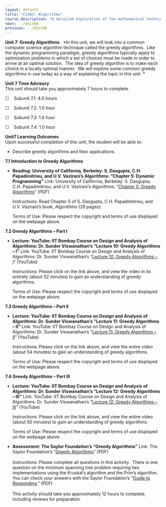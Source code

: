 ```yaml
---
layout: default
title: "CS303: Algorithms"
course_description: "A detailed exploration of the mathematical techniques used for the design and analysis of computer algorithms. Topics include the study of computer algorithms for numeric and non-numeric problems, analysis of time and space requirements of algorithms, correctness of algorithms, and NP-completeness."
next: ../Unit08
previous: ../Unit06
---
```

**Unit 7: Greedy Algorithms** <span id="7"></span> 
*In this unit, we will look into a common computer science algorithm
technique called the greedy algorithms.  Like the dynamic programming
paradigm, greedy algorithms typically apply to optimization problems in
which a set of choices must be made in order to arrive at an optimal
solution.  The idea of greedy algorithm is to make each choice in a
locally optimal manner.  We will explore some common greedy algorithms
in use today as a way of explaining the topic in this unit. *

**Unit 7 Time Advisory**  
This unit should take you approximately 7 hours to complete.  
  
 ☐    Subunit 7.1: 4.0 hours  
  
 ☐    Subunit 7.2: 1.0 hour  
  
 ☐    Subunit 7.3: 1.0 hour  
  
 ☐    Subunit 7.4: 1.0 hour

**Unit7 Learning Outcomes**  
Upon successful completion of this unit, the student will be able to:  
  
-   Describe greedy algorithms and their applications.

**7.1 Introduction to Greedy Algorithms** <span id="7.1"></span> 
-   **Reading: University of California, Berkeley: S. Dasgupta, C.H.
    Papadimitriou, and U.V. Vazirani’s Algorithms: “Chapter 5: Dynamic
    Programming”**
    Link: University of California, Berkeley: S. Dasgupta, C.H.
    Papadimitriou, and U.V. Vazirani’s *Algorithms:* “[Chapter 5: Greedy
    Algorithms](http://novellaqalive2.mhhe.com/sites/dl/premium/0073523402/instructor/364486/Chapter5.pdf)”
    (PDF)  
      
     Instructions: Read Chapter 5 of S. Dasgupta, C.H. Papadimitriou,
    and U.V. Vazirani’s book, *Algorithms* (29 pages).  
      
     Terms of Use: Please respect the copyright and terms of use
    displayed on the webpage above.

**7.2 Greedy Algorithms – Part I** <span id="7.2"></span> 
-   **Lecture: YouTube: IIT Bombay Course on Design and Analysis of
    Algorithms: Dr. Sunder Viswanathan’s “Lecture 10: Greedy Algorithms
    – I”**
    Link: YouTube: IIT Bombay Course on Design and Analysis of
    Algorithms: Dr. Sunder Viswanathan’s “[Lecture 10: Greedy Algorithms
    – I](http://www.youtube.com/watch?v=EcT-Jt5WStw)” (YouTube)  
      
     Instructions: Please click on the link above, and view the video in
    its entirety (about 52 minutes) to gain an understanding of greedy
    algorithms.    
      
     Terms of Use: Please respect the copyright and terms of use
    displayed on the webpage above. 

**7.3 Greedy Algorithms – Part II** <span id="7.3"></span> 
-   **Lecture: YouTube: IIT Bombay Course on Design and Analysis of
    Algorithms: Dr. Sunder Viswanathan’s “Lecture 11: Greedy Algorithms
    – II”**
    Link: YouTube: IIT Bombay Course on Design and Analysis of
    Algorithms: Dr. Sunder Viswanathan’s “[Lecture 11: Greedy Algorithms
    – II](http://www.youtube.com/watch?v=L1PvJO_1f84&feature=relmfu)”
    (YouTube)  
      
     Instructions: Please click on the link above, and view the entire
    video (about 54 minutes) to gain an understanding of greedy
    algorithms.    
      
     Terms of Use: Please respect the copyright and terms of use
    displayed on the webpage above. 

**7.4 Greedy Algorithms – Part III** <span id="7.4"></span> 
-   **Lecture: YouTube: IIT Bombay Course on Design and Analysis of
    Algorithms: Dr. Sunder Viswanathan’s “Lecture 12: Greedy Algorithms
    – III”**
    Link: YouTube: IIT Bombay Course on Design and Analysis of
    Algorithms: Dr. Sunder Viswanathan’s “[Lecture 12: Greedy Algorithms
    – III](http://www.youtube.com/watch?v=srOghUgUZAQ&feature=relmfu)”
    (YouTube)  
      
     Instructions: Please click on the link above, and view the entire
    video (about 50 minutes) to gain an understanding of greedy
    algorithms.    
      
     Terms of Use: Please respect the copyright and terms of use
    displayed on the webpage above. 

-   **Assessment: The Saylor Foundation’s “Greedy Algorithms”**
    Link: The Saylor Foundation’s “[Greedy
    Algorithms](https://resources.saylor.org/wwwresources/archived/site/wp-content/uploads/2012/06/CS303-Unit7Greedy-AlgorithmsAssignment-FINAL.pdf)”
    (PDF)  
        
     Instructions: Please complete all questions in this activity.
     There is one question on the minimum spanning tree problem
    requiring two implementations using the Kruskal’s algorithm and the
    Prim’s algorithm. You can check your answers with the Saylor
    Foundation’s “[Guide to
    Responding](https://resources.saylor.org/wwwresources/archived/site/wp-content/uploads/2012/06/CS303-Unit7Greedy-AlgorithmsAnswerKey-FINAL.pdf).”
    (PDF)  
        
     This activity should take you approximately 12 hours to complete,
    including reviews for preparation.


